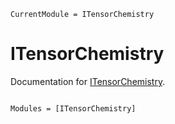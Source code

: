 ```@meta
CurrentModule = ITensorChemistry
```

# ITensorChemistry

Documentation for [ITensorChemistry](https://github.com/mtfishman/ITensorChemistry.jl).

```@index
```

```@autodocs
Modules = [ITensorChemistry]
```
